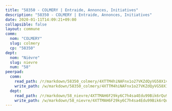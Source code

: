 ```yaml
---
title: "58350 - COLMERY | Entraide, Annonces, Initiatives"
description: "58350 - COLMERY | Entraide, Annonces, Initiatives"
date: 2020-01-11T14:09:21+09:00
collapsible: false
layout: commune
comm:
  nom: "COLMERY"
  slug: colmery
  cp: "58350"
dept:
  nom: "Nièvre"
  slug: nievre
  num: "58"
peerpad:
  comm:
    read_path: /r/markdown/58350_colmery/4XTTM4hiNAFnx1o27VKZdQyVG58X1vtuFVMrj7D3AmfQ7HZxn
    write_path: /w/markdown/58350_colmery/4XTTM4hiNAFnx1o27VKZdQyVG58X1vtuFVMrj7D3AmfQ7HZxn-K3TgV7fMB8sGqE8uSqRuFQpQFiEdumKnxe5K56hNxF9W2uzQFEXwvCwVbkmsMArb3vXkRXTZPghhRRdYYuuvQsC11x8eL6oHbyWyWhzJdRYxq52DrQtwBnmYGvYiewY7Xa1xy5q4
  dept:
    read_path: /r/markdown/58_nievre/4XTTMAH6F29ky6C7h4sa4Edu99Bik6rQu9XbiuBD1DvLw22pb
    write_path: /w/markdown/58_nievre/4XTTMAH6F29ky6C7h4sa4Edu99Bik6rQu9XbiuBD1DvLw22pb-K3TgUtHs3LnA4VP5N1eQxK9UkiWFz8M5ZP7N97wnUEM9Wfw65apM3LnvEX8HhP2Sd27LDh5t4GgmkbGDUaCqpnkD9BJGbaMbkS8idf1DYkYaRo6rACHXiR4PjahH89PiAFqFL3Lf
---
```


